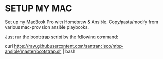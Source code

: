 # SETUP MY MAC

Set up my MacBook Pro with Homebrew & Ansible. Copy/pasta/modify from various mac-provision ansible playbooks.

Just run the bootstrap script by the following command:

curl https://raw.githubusercontent.com/santrancisco/mbp-ansible/master/bootstrap.sh | bash
